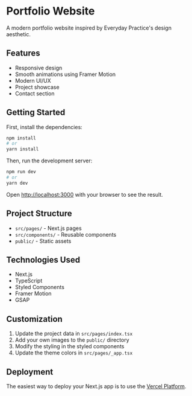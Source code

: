 # Portfolio Website

A modern portfolio website inspired by Everyday Practice's design aesthetic.

## Features

- Responsive design
- Smooth animations using Framer Motion
- Modern UI/UX
- Project showcase
- Contact section

## Getting Started

First, install the dependencies:

```bash
npm install
# or
yarn install
```

Then, run the development server:

```bash
npm run dev
# or
yarn dev
```

Open [http://localhost:3000](http://localhost:3000) with your browser to see the result.

## Project Structure

- `src/pages/` - Next.js pages
- `src/components/` - Reusable components
- `public/` - Static assets

## Technologies Used

- Next.js
- TypeScript
- Styled Components
- Framer Motion
- GSAP

## Customization

1. Update the project data in `src/pages/index.tsx`
2. Add your own images to the `public/` directory
3. Modify the styling in the styled components
4. Update the theme colors in `src/pages/_app.tsx`

## Deployment

The easiest way to deploy your Next.js app is to use the [Vercel Platform](https://vercel.com/new?utm_medium=default-template&filter=next.js&utm_source=create-next-app&utm_campaign=create-next-app-readme). 